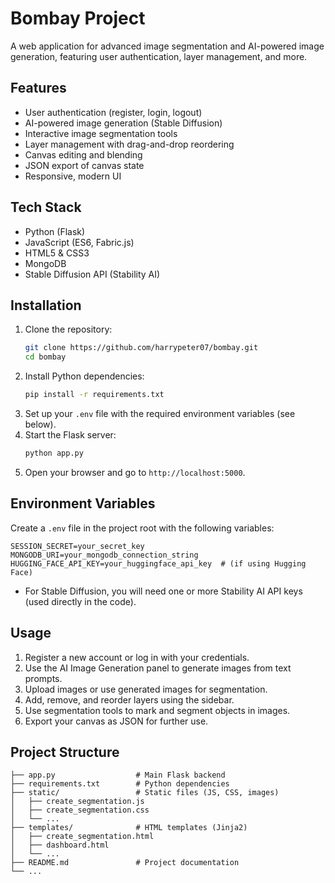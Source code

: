 # Bombay Project

A web application for advanced image segmentation and AI-powered image generation, featuring user authentication, layer management, and more.

## Features

- User authentication (register, login, logout)
- AI-powered image generation (Stable Diffusion)
- Interactive image segmentation tools
- Layer management with drag-and-drop reordering
- Canvas editing and blending
- JSON export of canvas state
- Responsive, modern UI

## Tech Stack

- Python (Flask)
- JavaScript (ES6, Fabric.js)
- HTML5 & CSS3
- MongoDB
- Stable Diffusion API (Stability AI)

## Installation

1. Clone the repository:
   ```bash
   git clone https://github.com/harrypeter07/bombay.git
   cd bombay
   ```
2. Install Python dependencies:
   ```bash
   pip install -r requirements.txt
   ```
3. Set up your `.env` file with the required environment variables (see below).
4. Start the Flask server:
   ```bash
   python app.py
   ```
5. Open your browser and go to `http://localhost:5000`.

## Environment Variables

Create a `.env` file in the project root with the following variables:

```
SESSION_SECRET=your_secret_key
MONGODB_URI=your_mongodb_connection_string
HUGGING_FACE_API_KEY=your_huggingface_api_key  # (if using Hugging Face)
```

- For Stable Diffusion, you will need one or more Stability AI API keys (used directly in the code).

## Usage

1. Register a new account or log in with your credentials.
2. Use the AI Image Generation panel to generate images from text prompts.
3. Upload images or use generated images for segmentation.
4. Add, remove, and reorder layers using the sidebar.
5. Use segmentation tools to mark and segment objects in images.
6. Export your canvas as JSON for further use.

## Project Structure

```
├── app.py                  # Main Flask backend
├── requirements.txt        # Python dependencies
├── static/                 # Static files (JS, CSS, images)
│   ├── create_segmentation.js
│   ├── create_segmentation.css
│   └── ...
├── templates/              # HTML templates (Jinja2)
│   ├── create_segmentation.html
│   ├── dashboard.html
│   └── ...
├── README.md               # Project documentation
└── ...
```
